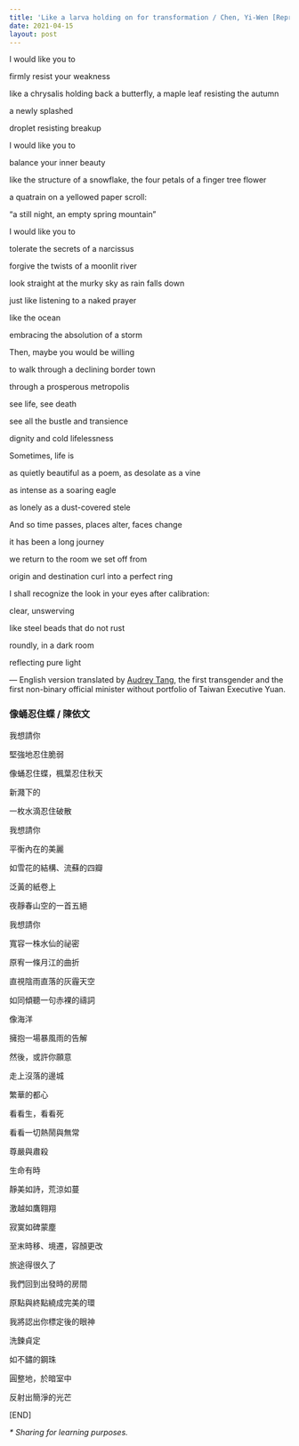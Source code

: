 ```yaml
---
title: 'Like a larva holding on for transformation / Chen, Yi-Wen [Reproduced]'
date: 2021-04-15
layout: post
---
```

I would like you to

firmly resist your weakness

like a chrysalis holding back a butterfly, a maple leaf resisting the autumn

a newly splashed

droplet resisting breakup  



I would like you to

balance your inner beauty

like the structure of a snowflake, the four petals of a finger tree flower

a quatrain on a yellowed paper scroll:

“a still night, an empty spring mountain”  



I would like you to

tolerate the secrets of a narcissus

forgive the twists of a moonlit river

look straight at the murky sky as rain falls down

just like listening to a naked prayer

like the ocean

embracing the absolution of a storm  



Then, maybe you would be willing

to walk through a declining border town

through a prosperous metropolis

see life, see death

see all the bustle and transience

dignity and cold lifelessness  



Sometimes, life is

as quietly beautiful as a poem, as desolate as a vine

as intense as a soaring eagle

as lonely as a dust-covered stele  



And so time passes, places alter, faces change

it has been a long journey

we return to the room we set off from

origin and destination curl into a perfect ring  



I shall recognize the look in your eyes after calibration:

clear, unswerving

like steel beads that do not rust

roundly, in a dark room

reflecting pure light  



&#8212; English version translated by <a rel="noreferrer noopener" href="https://en.wikipedia.org/wiki/Audrey_Tang" target="_blank">Audrey Tang</a>, the first transgender and the first non-binary official minister without portfolio of Taiwan Executive Yuan.<figure class="wp-block-embed is-type-video is-provider-youtube wp-block-embed-youtube wp-embed-aspect-16-9 wp-has-aspect-ratio">

<div class="wp-block-embed__wrapper">
</div></figure>




### 像蛹忍住蝶 / 陳依文  



我想請你

堅強地忍住脆弱

像蛹忍住蝶，楓葉忍住秋天

新濺下的

一枚水滴忍住破散  



我想請你

平衡內在的美麗

如雪花的結構、流蘇的四瓣

泛黃的紙卷上

夜靜春山空的一首五絕  



我想請你

寬容一株水仙的祕密

原宥一條月江的曲折

直視陰雨直落的灰霾天空

如同傾聽一句赤裸的禱詞

像海洋

擁抱一場暴風雨的告解  



然後，或許你願意

走上沒落的邊城

繁華的都心

看看生，看看死

看看一切熱鬧與無常

尊嚴與肅殺  



生命有時

靜美如詩，荒涼如蔓

激越如鷹翱翔

寂寞如碑蒙塵  



至末時移、境遷，容顏更改

旅途得很久了

我們回到出發時的房間

原點與終點繞成完美的環  



我將認出你標定後的眼神

洗鍊貞定

如不鏽的鋼珠

圓整地，於暗室中

反射出簡淨的光芒




<p class="has-small-font-size">
  [END]
</p>

<p class="has-small-font-size">
  <em>* Sharing for learning purposes.</em>
</p>
